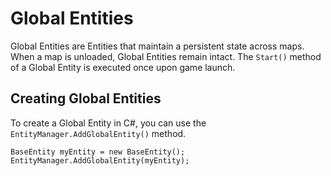 # Global Entities
Global Entities are Entities that maintain a persistent state across maps. When a map is unloaded, Global Entities remain intact. The `Start()` method of a Global Entity is executed once upon game launch.

## Creating Global Entities
To create a Global Entity in C#, you can use the `EntityManager.AddGlobalEntity()` method.

```CSharp
BaseEntity myEntity = new BaseEntity();
EntityManager.AddGlobalEntity(myEntity);
```